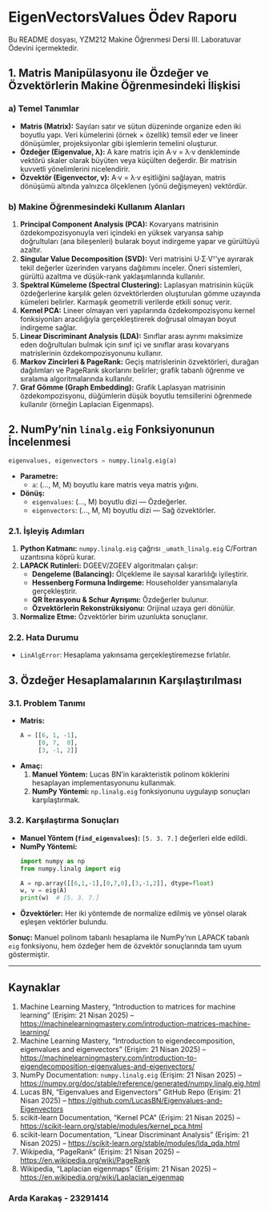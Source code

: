 # EigenVectorsValues Ödev Raporu

Bu README dosyası, YZM212 Makine Öğrenmesi Dersi III. Laboratuvar Ödevini içermektedir.


## 1. Matris Manipülasyonu ile Özdeğer ve Özvektörlerin Makine Öğrenmesindeki İlişkisi

### a) Temel Tanımlar
- **Matris (Matrix):** Sayıları satır ve sütun düzeninde organize eden iki boyutlu yapı. Veri kümelerini (örnek × özellik) temsil eder ve lineer dönüşümler, projeksiyonlar gibi işlemlerin temelini oluşturur.
- **Özdeğer (Eigenvalue, λ):** A kare matris için A·v = λ·v denkleminde vektörü skaler olarak büyüten veya küçülten değerdir. Bir matrisin kuvvetli yönelimlerini nicelendirir.
- **Özvektör (Eigenvector, v):** A·v = λ·v eşitliğini sağlayan, matris dönüşümü altında yalnızca ölçeklenen (yönü değişmeyen) vektördür.

### b) Makine Öğrenmesindeki Kullanım Alanları
1. **Principal Component Analysis (PCA):** Kovaryans matrisinin özdekompozisyonuyla veri içindeki en yüksek varyansa sahip doğrultuları (ana bileşenleri) bularak boyut indirgeme yapar ve gürültüyü azaltır.
2. **Singular Value Decomposition (SVD):** Veri matrisini U·Σ·Vᵀ’ye ayırarak tekil değerler üzerinden varyans dağılımını inceler. Öneri sistemleri, gürültü azaltma ve düşük-rank yaklaşımlarında kullanılır.
3. **Spektral Kümeleme (Spectral Clustering):** Laplasyan matrisinin küçük özdeğerlerine karşılık gelen özvektörlerden oluşturulan gömme uzayında kümeleri belirler. Karmaşık geometrili verilerde etkili sonuç verir.
4. **Kernel PCA:** Lineer olmayan veri yapılarında özdekompozisyonu kernel fonksiyonları aracılığıyla gerçekleştirerek doğrusal olmayan boyut indirgeme sağlar.
5. **Linear Discriminant Analysis (LDA):** Sınıflar arası ayrımı maksimize eden doğrultuları bulmak için sınıf içi ve sınıflar arası kovaryans matrislerinin özdekompozisyonunu kullanır.
6. **Markov Zincirleri & PageRank:** Geçiş matrislerinin özvektörleri, durağan dağılımları ve PageRank skorlarını belirler; grafik tabanlı öğrenme ve sıralama algoritmalarında kullanılır.
7. **Graf Gömme (Graph Embedding):** Grafik Laplasyan matrisinin özdekompozisyonu, düğümlerin düşük boyutlu temsillerini öğrenmede kullanılır (örneğin Laplacian Eigenmaps).


## 2. NumPy’nin `linalg.eig` Fonksiyonunun İncelenmesi

```python
eigenvalues, eigenvectors = numpy.linalg.eig(a)
```

- **Parametre:**
  - `a`: (..., M, M) boyutlu kare matris veya matris yığını.
- **Dönüş:**
  - `eigenvalues`: (..., M) boyutlu dizi — Özdeğerler.
  - `eigenvectors`: (..., M, M) boyutlu dizi — Sağ özvektörler.

### 2.1. İşleyiş Adımları
1. **Python Katmanı:** `numpy.linalg.eig` çağrısı `_umath_linalg.eig` C/Fortran uzantısına köprü kurar.
2. **LAPACK Rutinleri:** DGEEV/ZGEEV algoritmaları çalışır:
   - **Dengeleme (Balancing):** Ölçekleme ile sayısal kararlılığı iyileştirir.
   - **Hessenberg Formuna İndirgeme:** Householder yansımalarıyla gerçekleştirir.
   - **QR İterasyonu & Schur Ayrışımı:** Özdeğerler bulunur.
   - **Özvektörlerin Rekonstrüksiyonu:** Orijinal uzaya geri dönülür.
3. **Normalize Etme:** Özvektörler birim uzunlukta sonuçlanır.

### 2.2. Hata Durumu
- `LinAlgError`: Hesaplama yakınsama gerçekleştiremezse fırlatılır.


## 3. Özdeğer Hesaplamalarının Karşılaştırılması

### 3.1. Problem Tanımı
- **Matris:**
  ```python
  A = [[6, 1, -1],
       [0, 7,  0],
       [3, -1, 2]]
  ```
- **Amaç:**
  1. **Manuel Yöntem:** Lucas BN’in karakteristik polinom köklerini hesaplayan implementasyonunu kullanmak.
  2. **NumPy Yöntemi:** `np.linalg.eig` fonksiyonunu uygulayıp sonuçları karşılaştırmak.

### 3.2. Karşılaştırma Sonuçları
- **Manuel Yöntem (`find_eigenvalues`):** `[5. 3. 7.]` değerleri elde edildi.
- **NumPy Yöntemi:**
  ```python
  import numpy as np
  from numpy.linalg import eig

  A = np.array([[6,1,-1],[0,7,0],[3,-1,2]], dtype=float)
  w, v = eig(A)
  print(w)  # [5. 3. 7.]
  ```
- **Özvektörler:** Her iki yöntemde de normalize edilmiş ve yönsel olarak eşleşen vektörler bulundu.

**Sonuç:** Manuel polinom tabanlı hesaplama ile NumPy’nın LAPACK tabanlı `eig` fonksiyonu, hem özdeğer hem de özvektör sonuçlarında tam uyum göstermiştir.

---

## Kaynaklar

1. Machine Learning Mastery, “Introduction to matrices for machine learning” (Erişim: 21 Nisan 2025) – https://machinelearningmastery.com/introduction-matrices-machine-learning/
2. Machine Learning Mastery, “Introduction to eigendecomposition, eigenvalues and eigenvectors” (Erişim: 21 Nisan 2025) – https://machinelearningmastery.com/introduction-to-eigendecomposition-eigenvalues-and-eigenvectors/
3. NumPy Documentation: `numpy.linalg.eig` (Erişim: 21 Nisan 2025) – https://numpy.org/doc/stable/reference/generated/numpy.linalg.eig.html
4. Lucas BN, “Eigenvalues and Eigenvectors” GitHub Repo (Erişim: 21 Nisan 2025) – https://github.com/LucasBN/Eigenvalues-and-Eigenvectors
5. scikit-learn Documentation, “Kernel PCA” (Erişim: 21 Nisan 2025) – https://scikit-learn.org/stable/modules/kernel_pca.html
6. scikit-learn Documentation, “Linear Discriminant Analysis” (Erişim: 21 Nisan 2025) – https://scikit-learn.org/stable/modules/lda_qda.html
7. Wikipedia, “PageRank” (Erişim: 21 Nisan 2025) – https://en.wikipedia.org/wiki/PageRank
8. Wikipedia, “Laplacian eigenmaps” (Erişim: 21 Nisan 2025) – https://en.wikipedia.org/wiki/Laplacian_eigenmap

### Arda Karakaş - 23291414
